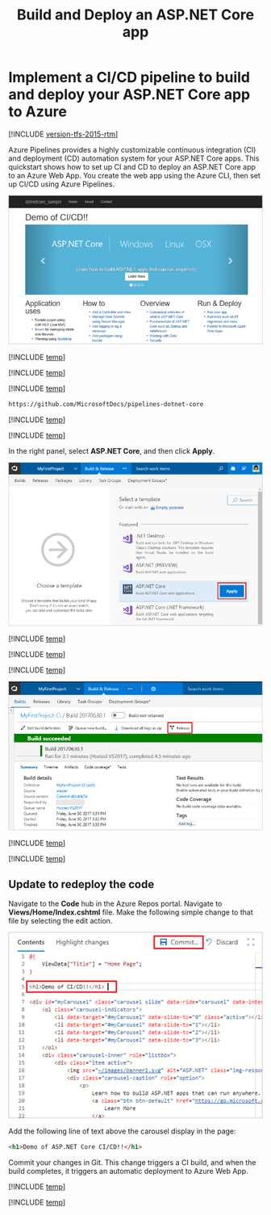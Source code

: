 ﻿---
title: Build and Deploy an ASP.NET Core app
description: Set up a continuous integration (CI) build for your ASP.NET Core app, and then a continuous deployment (CD) release to Azure using Azure Pipelines
ms.topic: conceptual
ms.assetid: 4162F547-3E73-4B1E-970F-A26DFCA206E1
ms.custom: "mvc, seodec18"
ms.date: 06/24/2017
# monikerRange: '>= tfs-2015'
---


# Implement a CI/CD pipeline to build and deploy your ASP.NET Core app to Azure

[!INCLUDE [version-tfs-2015-rtm](../../../includes/version-tfs-2015-rtm.md)]

Azure Pipelines provides a highly customizable continuous integration (CI) and deployment (CD) automation system for your 
ASP.NET Core apps.
This quickstart shows how to set up CI and CD to deploy
an ASP.NET Core app
to an Azure Web App.
You create the web app using the Azure CLI, then set up CI/CD using Azure Pipelines.

![Screenshot showing ASP.NET Core web app](../../../apps/cd/azure/media/aspnet-core-to-windows-vm/cicd-get-started-dotnetcore-sample.png)

[!INCLUDE [temp](../includes/vsts-and-azure-setup.md)]

[!INCLUDE [temp](../includes/create-azure-web-app.md)]

[!INCLUDE [temp](../includes/import-code-1.md)]

```bash
https://github.com/MicrosoftDocs/pipelines-dotnet-core
```

[!INCLUDE [temp](../includes/import-code-2.md)]

[!INCLUDE [temp](../includes/set-up-ci-1.md)]

In the right panel, select **ASP.NET Core**, and then click **Apply**.

![Screenshot showing dotnet core template](../../../apps/aspnet/media/apply-aspnet-core-build-template.png)

[!INCLUDE [temp](../includes/set-up-ci-2.md)]

[!INCLUDE [temp](../includes/set-up-ci-3.md)]

[!INCLUDE [temp](../includes/set-up-cd-1.md)]

![Screenshot showing release action on build summary](../../../apps/cd/azure/media/cicd-get-started-dotnetcore-release.png)

[!INCLUDE [temp](../includes/set-up-cd-2.md)]

[!INCLUDE [temp](../includes/set-up-cd-3.md)]

## Update to redeploy the code

Navigate to the **Code** hub in the Azure Repos portal. Navigate to **Views/Home/Index.cshtml** file. Make the following simple change to that file by selecting the edit action.

![Screenshot showing update to code](../../../apps/cd/azure/media/aspnet-core-code-change.png)

Add the following line of text above the carousel display in the page:
```html
<h1>Demo of ASP.NET Core CI/CD!!</h1>
```

Commit your changes in Git. This change triggers a CI build, and when the build completes, it triggers an automatic deployment to Azure Web App.

[!INCLUDE [temp](../includes/browse-to-web-app.md)]

[!INCLUDE [temp](../includes/clean-up-resources.md)]
